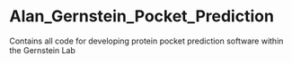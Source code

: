 # Alan_Gernstein_Pocket_Prediction
Contains all code for developing protein pocket prediction software within the Gernstein Lab
